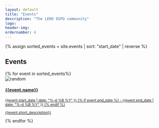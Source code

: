 ```yaml
---
layout: default
title: "Events"
description: "The LERO OSPO community"
logo:
header-img:
ordernumber: 4
---
```


{% assign sorted_events = site.events | sort: "start_date" | reverse %}

<section class="py-5">
  <div class="custom-container">
    <h2 class="mb-3 text-center">Events</h2>
    <!-- <p class="text-justify">
      An event is something that happens, especially when it is unusual or important. You can use events to describe
      all the things that are happening in a particular situation.
    </p> -->
  </div>
  <div class="custom-container">
    <div class="row">
      {% for event in sorted_events%}
        <div class="col-sm-12 col-md-6 col-lg-4 mb-4">
          <div class="card text-white card-has-bg click-col"
            style="background-image:url('https://source.unsplash.com/600x900/?tech,street');">
            <img class="card-img d-none" src="https://source.unsplash.com/600x900/?tech,street"alt="random">
            <a class="text-white" href="/OSPO/{{event.url}}">
            <div class="card-img-overlay d-flex flex-column">
              <div class="card-body">
                <h4 class="card-meta mb-2">{{event.name}}</h4>
                <small class="text-underline">
                  <u>
                    <i class="far fa-clock"></i> 
                    {{event.start_date  | date: "%-d %B %Y" }} {% if event.end_date %} - {{event.end_date  | date: "%-d %B %Y" }} {% endif %}
                  </u>
                </small>
                <small class="card-title mt-0 "><p>{{event.short_description}}</p></small>
              </div>
              <!-- <div class="card-footer">
                <div class="media">
                  <div class="media-body">
                    <h6 class="my-0 text-white d-block">Organizer</h6>
                    <small>Organiz description</small>
                  </div>
                </div>
              </div> -->
            </div>
            </a>
          </div>
        </div>
      {% endfor %}
    </div>

  </div>

</section>
